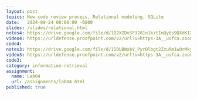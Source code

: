 ```yaml
---
layout: post
topics: New code review process, Relational modeling, SQLite
date:   2024-09-24 08:00:00 -0800
slides: /slides/relational.html
notes4: https://drive.google.com/file/d/1D2XZDvSF3281n1kztInQy6s9QXdKIXEX/view?usp=sharing
video4: https://urldefense.proofpoint.com/v2/url?u=https-3A__usfca.zoom.us_rec_share_APp1uAKjGFs4CO2TTGngMAa-5F2GwUiJGBXzAR7ixkBhD8MLgLNdhkbM6hkB4wAU5L.DMyE-2Du8kKCRwmvev&d=DwMFAw&c=qgVugHHq3rzouXkEXdxBNQ&r=zUwZhCZ6veD8D3JcqbG6_FfQD7Zw7tIzhr-R0Vq7V0s&m=0fl9JSGkD6ehlY8gXVXjf6dAzTIBBfFLRGWGedaDElS9ehTAsBaiBaXGrtAF2EN2&s=lBdM-F0W3yWTSe6_Xx3_K6mT1d2YiEN92wSNv2lZWDA&e=
code4: 
notes3: https://drive.google.com/file/d/1IOUBWxbV_PyrDlbgt2ZzuRm1wOrMky0f/view?usp=drive_link
video3: https://urldefense.proofpoint.com/v2/url?u=https-3A__usfca.zoom.us_rec_share_zXRc-5FpoPKMMSOwkrWYom95NYTqSHUdsrqY3ar-2DSzr4AiFuR-2Di0RUTEaqvRB5Dv3H.XqOsAhWKJxSBY8-5Fe&d=DwMFAw&c=qgVugHHq3rzouXkEXdxBNQ&r=pWdb0PpdrgbA8UziBLv0cLIW3gZNVZarim7OULHTsTQ&m=iF3SeiRGa07hCqPDZCSQT-ur0E1PEa_et8f4mLc7Or1KDobdNk7tQ4g9GT4pvbZV&s=rY5icIfInYvKQmSVwjTgTPLCP1Bd14ryODKsEPY75ak&e=
code3: 
category: information-retrieval
assignment:
  name: Lab04
  url: /assignments/lab04.html
published: true
---
```

